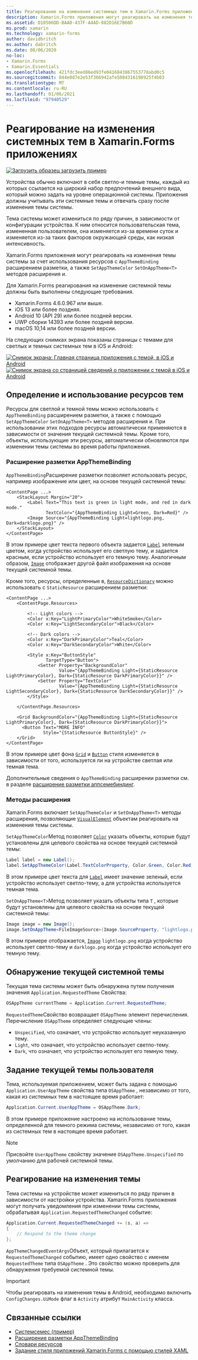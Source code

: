 ```yaml
---
title: Реагирование на изменения системных тем в Xamarin.Forms приложениях
description: Xamarin.Forms приложения могут реагировать на изменения темы операционной системы с помощью типа Онаппсеме и расширения разметки DynamicResource.
ms.assetid: D10506DD-BAA0-437F-A4AD-882D16E7B60D
ms.prod: xamarin
ms.technology: xamarin-forms
author: davidbritch
ms.author: dabritch
ms.date: 08/06/2020
no-loc:
- Xamarin.Forms
- Xamarin.Essentials
ms.openlocfilehash: 421fdc3eed86ed93fe0416843867553778abd0c5
ms.sourcegitcommit: 044e8d7e2e53f366942afe5084316198925f4b03
ms.translationtype: MT
ms.contentlocale: ru-RU
ms.lasthandoff: 01/06/2021
ms.locfileid: "97940529"
---
```

# <a name="respond-to-system-theme-changes-in-no-locxamarinforms-applications"></a>Реагирование на изменения системных тем в Xamarin.Forms приложениях

[![Загрузить образец](~/media/shared/download.png) загрузить пример](/samples/xamarin/xamarin-forms-samples/userinterface-systemthemesdemo/)

Устройства обычно включают в себя светло-и темные темы, каждый из которых ссылается на широкий набор предпочтений внешнего вида, который можно задать на уровне операционной системы. Приложения должны учитывать эти системные темы и отвечать сразу после изменения темы системы.

Тема системы может измениться по ряду причин, в зависимости от конфигурации устройства. К ним относится пользовательская тема, измененная пользователем, она изменяется из-за времени суток и изменяется из-за таких факторов окружающей среды, как низкая интенсивность.

Xamarin.Forms приложения могут реагировать на изменения темы системы за счет использования ресурсов с `AppThemeBinding` расширением разметки, а также `SetAppThemeColor` `SetOnAppTheme<T>`  методов расширения и.

Для Xamarin.Forms реагирования на изменение системной темы должны быть выполнены следующие требования.

- Xamarin.Forms 4.6.0.967 или выше.
- iOS 13 или более поздняя.
- Android 10 (API 29) или более поздней версии.
- UWP сборки 14393 или более поздней версии.
- macOS 10,14 или более поздней версии.

На следующих снимках экрана показаны страницы с темами для светлых и темных системных тем в iOS и Android:

[![Снимок экрана: Главная страница приложения с темой, в iOS и Android](system-theme-changes-images/main-page-both-themes.png "Главная страница приложения с темой")](system-theme-changes-images/main-page-both-themes-large.png#lightbox "Главная страница приложения с темой") 
 [ ![Снимок экрана со страницей сведений о приложении с темой в iOS и Android](system-theme-changes-images/detail-page-both-themes.png "Страница сведений о приложении с темой")](system-theme-changes-images/detail-page-both-themes-large.png#lightbox "Страница сведений о приложении с темой")

## <a name="define-and-consume-theme-resources"></a>Определение и использование ресурсов тем

Ресурсы для светлой и темной темы можно использовать с `AppThemeBinding` расширением разметки, а также с помощью `SetAppThemeColor` `SetOnAppTheme<T>` методов расширения и. При использовании этих подходов ресурсы автоматически применяются в зависимости от значения текущей системной темы. Кроме того, объекты, использующие эти ресурсы, автоматически обновляются при изменении темы системы во время работы приложения.

### <a name="appthemebinding-markup-extension"></a>Расширение разметки AppThemeBinding

`AppThemeBinding`Расширение разметки позволяет использовать ресурс, например изображение или цвет, на основе текущей системной темы:

```xaml
<ContentPage ...>
    <StackLayout Margin="20">
        <Label Text="This text is green in light mode, and red in dark mode."
               TextColor="{AppThemeBinding Light=Green, Dark=Red}" />
        <Image Source="{AppThemeBinding Light=lightlogo.png, Dark=darklogo.png}" />
    </StackLayout>
</ContentPage>
```

В этом примере цвет текста первого объекта задается [`Label`](xref:Xamarin.Forms.Label) зеленым цветом, когда устройство использует его светлую тему, и задается красным, если устройство использует его темную тему. Аналогичным образом, [`Image`](xref:Xamarin.Forms.Image) отображает другой файл изображения на основе текущей системной темы.

Кроме того, ресурсы, определенные в, [`ResourceDictionary`](xref:Xamarin.Forms.ResourceDictionary) можно использовать с `StaticResource` расширением разметки:

```xaml
<ContentPage ...>
    <ContentPage.Resources>

        <!-- Light colors -->
        <Color x:Key="LightPrimaryColor">WhiteSmoke</Color>
        <Color x:Key="LightSecondaryColor">Black</Color>

        <!-- Dark colors -->
        <Color x:Key="DarkPrimaryColor">Teal</Color>
        <Color x:Key="DarkSecondaryColor">White</Color>

        <Style x:Key="ButtonStyle"
               TargetType="Button">
            <Setter Property="BackgroundColor"
                    Value="{AppThemeBinding Light={StaticResource LightPrimaryColor}, Dark={StaticResource DarkPrimaryColor}}" />
            <Setter Property="TextColor"
                    Value="{AppThemeBinding Light={StaticResource LightSecondaryColor}, Dark={StaticResource DarkSecondaryColor}}" />
        </Style>

    </ContentPage.Resources>

    <Grid BackgroundColor="{AppThemeBinding Light={StaticResource LightPrimaryColor}, Dark={StaticResource DarkPrimaryColor}}">
      <Button Text="MORE INFO"
              Style="{StaticResource ButtonStyle}" />
    </Grid>    
</ContentPage>    
```

В этом примере цвет фона [`Grid`](xref:Xamarin.Forms.Grid) и [`Button`](xref:Xamarin.Forms.Button) стиля изменяется в зависимости от того, используется ли на устройстве светлая или темная тема.

Дополнительные сведения о `AppThemeBinding` расширении разметки см. в разделе [расширение разметки аппсемебиндинг](~/xamarin-forms/xaml/markup-extensions/consuming.md#appthemebinding-markup-extension).

### <a name="extension-methods"></a>Методы расширения

Xamarin.Forms включает `SetAppThemeColor` и `SetOnAppTheme<T>` методы расширения, позволяющие [`VisualElement`](xref:Xamarin.Forms.VisualElement) объектам реагировать на изменения темы системы.

`SetAppThemeColor`Метод позволяет [`Color`](xref:Xamarin.Forms.Color) указать объекты, которые будут установлены для целевого свойства на основе текущей системной темы:

```csharp
Label label = new Label();
label.SetAppThemeColor(Label.TextColorProperty, Color.Green, Color.Red);
```

В этом примере цвет текста для [`Label`](xref:Xamarin.Forms.Label) имеет значение зеленый, если устройство использует светло-тему, а для устройства используется темная тема.

`SetOnAppTheme<T>`Метод позволяет указать объекты типа `T` , которые будут установлены для целевого свойства на основе текущей системной темы:

```csharp
Image image = new Image();
image.SetOnAppTheme<FileImageSource>(Image.SourceProperty, "lightlogo.png", "darklogo.png");
```

В этом примере отображается, [`Image`](xref:Xamarin.Forms.Image) `lightlogo.png` когда устройство использует светло-тему и `darklogo.png` когда устройство использует его темную тему.

## <a name="detect-the-current-system-theme"></a>Обнаружение текущей системной темы

Текущая тема системы может быть обнаружена путем получения значения `Application.RequestedTheme` Свойства:

```csharp
OSAppTheme currentTheme = Application.Current.RequestedTheme;
```

`RequestedTheme`Свойство возвращает `OSAppTheme` элемент перечисления. Перечисление `OSAppTheme` определяет следующие члены:

- `Unspecified`, что означает, что устройство использует неуказанную тему.
- `Light`, что означает, что устройство использует светло-тему.
- `Dark`, что означает, что устройство использует его темную тему.

## <a name="set-the-current-user-theme"></a>Задание текущей темы пользователя

Тема, используемая приложением, может быть задана с помощью `Application.UserAppTheme` свойства типа `OSAppTheme` , независимо от того, какая из системных тем в настоящее время работает:

```csharp
Application.Current.UserAppTheme = OSAppTheme.Dark;
```

В этом примере приложение настроено на использование темы, определенной для темного режима системы, независимо от того, какая из системных тем в настоящее время работает.

> [!NOTE]
> Присвойте `UserAppTheme` свойству значение `OSAppTheme.Unspecified` по умолчанию для рабочей системной темы.

## <a name="react-to-theme-changes"></a>Реагирование на изменения темы

Тема системы на устройстве может измениться по ряду причин в зависимости от настройки устройства. Xamarin.Forms приложения могут получать уведомления при изменении темы системы, обрабатывая `Application.RequestedThemeChanged` событие:

```csharp
Application.Current.RequestedThemeChanged += (s, a) =>
{
    // Respond to the theme change
};
```

`AppThemeChangedEventArgs`Объект, который прилагается к `RequestedThemeChanged` событию, имеет одно свойство с именем `RequestedTheme` типа `OSAppTheme` . Это свойство можно проверить для обнаружения требуемой системной темы.

> [!IMPORTANT]
> Чтобы реагировать на изменения темы в Android, необходимо включить `ConfigChanges.UiMode` флаг в `Activity` атрибут `MainActivity` класса.

## <a name="related-links"></a>Связанные ссылки

- [Системсемес (пример)](/samples/xamarin/xamarin-forms-samples/userinterface-systemthemesdemo/)
- [Расширение разметки AppThemeBinding](~/xamarin-forms/xaml/markup-extensions/consuming.md#appthemebinding-markup-extension)
- [Словари ресурсов](~/xamarin-forms/xaml/resource-dictionaries.md)
- [Задание стиля приложений Xamarin.Forms с помощью стилей XAML](~/xamarin-forms/user-interface/styles/xaml/index.md)